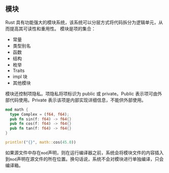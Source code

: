 ## 模块
Rust 具有功能强大的模块系统，该系统可以分层方式将代码拆分为逻辑单元，从而提高其可读性和重用性。
模块是项的集合：
* 常量
* 类型别名
* 函数
* 结构
* 枚举
* Traits
* impl 块
* 其他模块

模块还控制项隐私。项隐私将项标识为 public 或 private。Public 表示项可由外部代码使用。Private 表示该项是内部实现详细信息，不能供外部使用。

```rust
mod math {
  type Complex = (f64, f64);
  pub fn sin(f: f64) -> f64{}
  pub fn cos(f: f64) -> f64{}
  pub fn tan(f: f64) -> f64{}
}

println!("{}", math::cos(45.0))
```

如果源文件中存在`mod`声明，则在运行编译器之前，系统会将模块文件的内容插入到`mod`声明在源文件的所在位置。换句话说，系统不会对模块进行单独编译，只会编译箱。

